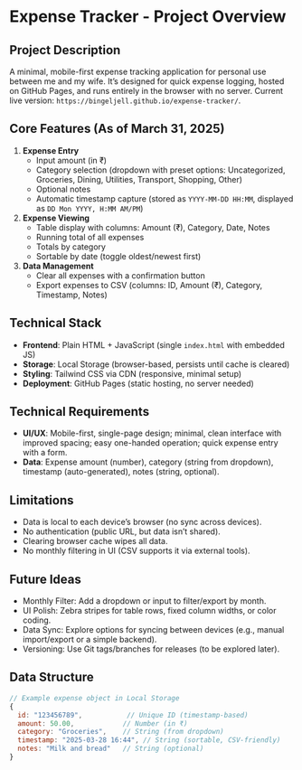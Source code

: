 # Expense Tracker - Project Overview

## Project Description
A minimal, mobile-first expense tracking application for personal use between me and my wife. It’s designed for quick expense logging, hosted on GitHub Pages, and runs entirely in the browser with no server. Current live version: `https://bingeljell.github.io/expense-tracker/`.

## Core Features (As of March 31, 2025)
1. **Expense Entry**
   - Input amount (in ₹)
   - Category selection (dropdown with preset options: Uncategorized, Groceries, Dining, Utilities, Transport, Shopping, Other)
   - Optional notes
   - Automatic timestamp capture (stored as `YYYY-MM-DD HH:MM`, displayed as `DD Mon YYYY, H:MM AM/PM`)
2. **Expense Viewing**
   - Table display with columns: Amount (₹), Category, Date, Notes
   - Running total of all expenses
   - Totals by category
   - Sortable by date (toggle oldest/newest first)
3. **Data Management**
   - Clear all expenses with a confirmation button
   - Export expenses to CSV (columns: ID, Amount (₹), Category, Timestamp, Notes)

## Technical Stack
- **Frontend**: Plain HTML + JavaScript (single `index.html` with embedded JS)
- **Storage**: Local Storage (browser-based, persists until cache is cleared)
- **Styling**: Tailwind CSS via CDN (responsive, minimal setup)
- **Deployment**: GitHub Pages (static hosting, no server needed)

## Technical Requirements
- **UI/UX**: Mobile-first, single-page design; minimal, clean interface with improved spacing; easy one-handed operation; quick expense entry with a form.
- **Data**: Expense amount (number), category (string from dropdown), timestamp (auto-generated), notes (string, optional).

## Limitations
- Data is local to each device’s browser (no sync across devices).
- No authentication (public URL, but data isn’t shared).
- Clearing browser cache wipes all data.
- No monthly filtering in UI (CSV supports it via external tools).

## Future Ideas
- Monthly Filter: Add a dropdown or input to filter/export by month.
- UI Polish: Zebra stripes for table rows, fixed column widths, or color coding.
- Data Sync: Explore options for syncing between devices (e.g., manual import/export or a simple backend).
- Versioning: Use Git tags/branches for releases (to be explored later).



## Data Structure
```javascript
// Example expense object in Local Storage
{
  id: "123456789",           // Unique ID (timestamp-based)
  amount: 50.00,            // Number (in ₹)
  category: "Groceries",    // String (from dropdown)
  timestamp: "2025-03-28 16:44", // String (sortable, CSV-friendly)
  notes: "Milk and bread"   // String (optional)
}